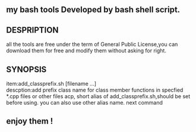 ## my bash tools Developed by bash shell script.
## DESPRIPTION
all the tools are free under the term of General Public License,you 
can download them for free and modify them without asking for right.
## SYNOPSIS
item:add_classprefix.sh [filename ...]	
descption:add prefix class name for class member functions in specfied  *.cpp files or other files acp, short alias of add_classprefix.sh,should be set before using. you can also use other alias name.
next command

## enjoy them !

